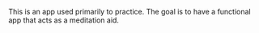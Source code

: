 

This is an app used primarily to practice. The goal is to have a functional app that acts as a meditation aid.
